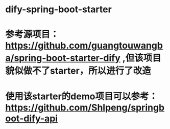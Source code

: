 # dify-spring-boot-starter
# 参考源项目：https://github.com/guangtouwangba/spring-boot-starter-dify ,但该项目貌似做不了starter，所以进行了改造
# 使用该starter的demo项目可以参考：https://github.com/Shlpeng/springboot-dify-api